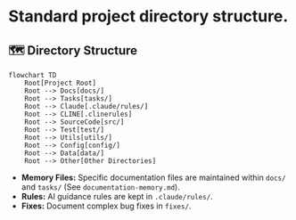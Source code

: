 # Standard project directory structure.

## 🗺️ Directory Structure

```mermaid
flowchart TD
    Root[Project Root]
    Root --> Docs[docs/]
    Root --> Tasks[tasks/]
    Root --> Claude[.claude/rules/]
    Root --> CLINE[.clinerules]
    Root --> SourceCode[src/]
    Root --> Test[test/]
    Root --> Utils[utils/]
    Root --> Config[config/]
    Root --> Data[data/]
    Root --> Other[Other Directories]
```

*   **Memory Files:** Specific documentation files are maintained within `docs/` and `tasks/` (See `documentation-memory.md`).
*   **Rules:** AI guidance rules are kept in `.claude/rules/`.
*   **Fixes:** Document complex bug fixes in `fixes/`.
